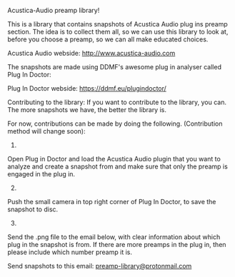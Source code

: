 Acustica-Audio preamp library!

This is a library that contains snapshots of Acustica Audio plug ins preamp section. The idea is to collect them all, 
so we can use this library to look at, before you choose a preamp, so we can all make educated choices.

Acustica Audio webside:       http://www.acustica-audio.com


The snapshots are made using DDMF's awesome plug in analyser called Plug In Doctor:

Plug In Doctor webside:   https://ddmf.eu/plugindoctor/


Contributing to the library:
If you want to contribute to the library, you can. The more snapshots we have, the better the library is.

For now, contributions can be made by doing the following. (Contribution method will change soon):

1. 
Open Plug in Doctor and load the Acustica Audio plugin that you want to analyze and create a snapshot from and 
make sure that only the preamp is engaged in the plug in.

2. 
Push the small camera in top right corner of Plug In Doctor, to save the snapshot to disc.

3. 
Send the .png file to the email below, with clear information about which plug in the snapshot is from.
If there are more preamps in the plug in, then please include which number preamp it is.

Send snapshots to this email:   preamp-library@protonmail.com
